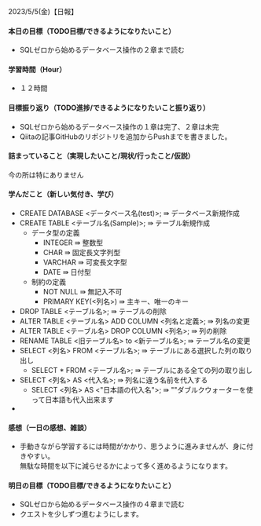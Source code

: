 2023/5/5(金)【日報】

#### 本日の目標（TODO目標/できるようになりたいこと）
+ SQLゼロから始めるデータベース操作の２章まで読む
#### 学習時間（Hour）
+ １２時間
#### 目標振り返り（TODO進捗/できるようになりたいこと振り返り）
+ SQLゼロから始めるデータベース操作の１章は完了、２章は未完
+ Qiitaの記事GitHubのリポジトリを追加からPushまでを書きました。
#### 詰まっていること（実現したいこと/現状/行ったこと/仮説）
今の所は特にありません
#### 学んだこと（新しい気付き、学び）
+ CREATE DATABASE <データベース名(test)>; ⇛ データベース新規作成
+ CREATE TABLE <テーブル名(Sample)>; ⇛ テーブル新規作成
  - データ型の定義
    - INTEGER ⇛ 整数型
    - CHAR ⇛ 固定長文字列型
    - VARCHAR ⇛ 可変長文字型
    - DATE ⇛ 日付型
  - 制約の定義
    - NOT NULL ⇛ 無記入不可
    - PRIMARY KEY(<列名>) ⇛ 主キー、唯一のキー
+ DROP TABLE <テーブル名>; ⇛ テーブルの削除
+ ALTER TABLE <テーブル名> ADD COLUMN <列名と定義>; ⇛ 列名の変更
+ ALTER TABLE <テーブル名> DROP COLUMN <列名>; ⇛ 列の削除
+ RENAME TABLE <旧テーブル名> to <新テーブル名>; ⇛ テーブル名の変更
+ SELECT <列名> FROM <テーブル名>; ⇛ テーブルにある選択した列の取り出し
  - SELECT * FROM <テーブル名>; ⇛ テーブルにある全ての列の取り出し
+ SELECT <列名> AS <代入名>; ⇛ 列名に違う名前を代入する
  - SELECT <列名> AS <"日本語の代入名">; ⇛ ""ダブルクウォーターを使って日本語も代入出来ます
+ 
#### 感想（一日の感想、雑談）
+ 手動きながら学習するには時間がかかり、思うように進みませんが、身に付きやすい。<br>
無駄な時間を以下に減らせるかによって多く進めるようになります。
#### 明日の目標（TODO目標/できるようになりたいこと）
+ SQLゼロから始めるデータベース操作の４章まで読む
+ クエストを少しずつ進むようにします。